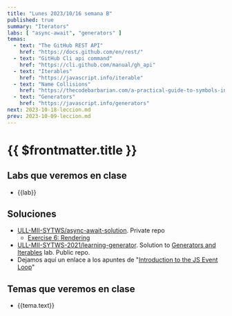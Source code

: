 ```yaml
---
title: "Lunes 2023/10/16 semana B"
published: true
summary: "Iterators"
labs: [ "async-await", "generators" ]
temas: 
  - text: "The GitHub REST API"
    href: "https://docs.github.com/en/rest/"
  - text: "GitHub Cli api command"
    href: "https://cli.github.com/manual/gh_api" 
  - text: "Iterables"
    href: "https://javascript.info/iterable"
  - text: "Name Collisions"
    href: "https://thecodebarbarian.com/a-practical-guide-to-symbols-in-javascript.html#name-collisions"
  - text: "Generators"
    href: "https://javascript.info/generators"
next: 2023-10-18-leccion.md
prev: 2023-10-09-leccion.md 
---
```


# {{ $frontmatter.title }}



## Labs que veremos en clase

<ul>
    <li  v-for="(lab, index) in $frontmatter.labs" :key="index">
    <a :href="'/practicas/'+lab">{{lab}}</a>
    </li>
</ul>

## Soluciones

* [ULL-MII-SYTWS/async-await-solution](https://github.com/ULL-MII-SYTWS/async-await-solution). Private repo
  * [Exercise 6: Rendering](https://github.com/ULL-MII-SYTWS/async-await-solution#exercise-6-rendering)
* [ULL-MII-SYTWS-2021/learning-generator](https://github.com/ULL-MII-SYTWS-2021/learning-generators/tree/main). Solution to [Generators and Iterables](https://ull-mii-sytws.github.io/practicas/generators.html) lab. Public repo.
* Dejamos aquí un enlace a los apuntes de "[Introduction to the JS Event Loop](/temas/async/event-loop/)"

## Temas que veremos en clase

<ul>
    <li  v-for="(tema, index) in $frontmatter.temas" :key="index">
    <a :href="tema.href" target="_blank">{{tema.text}}</a>
    </li>
</ul>

